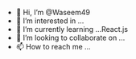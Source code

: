 - 👋 Hi, I’m @Waseem49
- 👀 I’m interested in ...
- 🌱 I’m currently learning ...React.js
- 💞️ I’m looking to collaborate on ...
- 📫 How to reach me ...

<!---
Waseem49/Waseem49 is a ✨ special ✨ repository because its `README.md` (this file) appears on your GitHub profile.
You can click the Preview link to take a look at your changes.
--->
